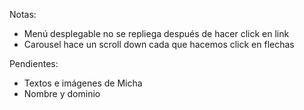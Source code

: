 Notas:

- Menú desplegable no se repliega después de hacer click en link
- Carousel hace un scroll down cada que hacemos click en flechas

Pendientes:

- Textos e imágenes de Micha
- Nombre y dominio
